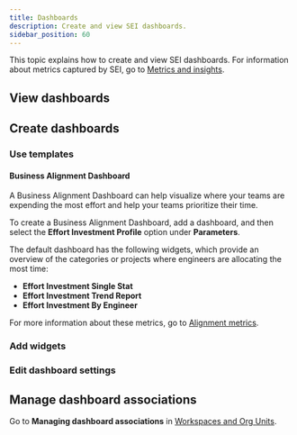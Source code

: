 ```yaml
---
title: Dashboards
description: Create and view SEI dashboards.
sidebar_position: 60
---
```


This topic explains how to create and view SEI dashboards. For information about metrics captured by SEI, go to [Metrics and insights](/docs/category/metrics-and-insights).

## View dashboards

## Create dashboards

### Use templates

#### Business Alignment Dashboard

A Business Alignment Dashboard can help visualize where your teams are expending the most effort and help your teams prioritize their time.

To create a Business Alignment Dashboard, add a dashboard, and then select the **Effort Investment Profile** option under **Parameters**.

<!-- image /.gitbook/assets/image (4).png - Create dashboard with Effort Investment Profile selected -->

The default dashboard has the following widgets, which provide an overview of the categories or projects where engineers are allocating the most time:

* **Effort Investment Single Stat**
* **Effort Investment Trend Report**
* **Effort Investment By Engineer**

For more information about these metrics, go to [Alignment metrics](./sei-metrics-and-insights/alignment-metrics.md).

### Add widgets

### Edit dashboard settings

## Manage dashboard associations

Go to **Managing dashboard associations** in [Workspaces and Org Units](/docs/category/workspaces-and-org-units).
